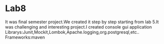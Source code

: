# Lab8
It was final semester project.We created it step by step starting from lab 5.It was challenging and interesting project.I created console gui application
Librarys:Junit,Mockit,Lombok,Apache.logging,org.postgresql,etc..
Frameworks:maven



